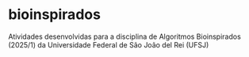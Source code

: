 # bioinspirados
Atividades desenvolvidas para a disciplina de Algoritmos Bioinspirados (2025/1) da Universidade Federal de São João del Rei (UFSJ)
